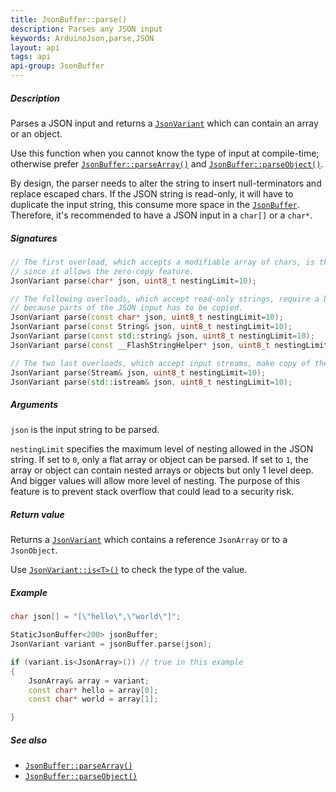 ```yaml
---
title: JsonBuffer::parse()
description: Parses any JSON input
keywords: ArduinoJson,parse,JSON
layout: api
tags: api
api-group: JsonBuffer
---
```


##### Description

Parses a JSON input and returns a [`JsonVariant`]({{site.baseurl}}/api/jsonvariant/description/) which can contain an array or an object.

Use this function when you cannot know the type of input at compile-time; otherwise prefer [`JsonBuffer::parseArray()`]({{site.baseurl}}/api/jsonbuffer/parsearray/) and [`JsonBuffer::parseObject()`]({{site.baseurl}}/api/jsonbuffer/parseobject/).

By design, the parser needs to alter the string to insert null-terminators and replace escaped chars.
If the JSON string is read-only, it will have to duplicate the input string, this consume more space in the [`JsonBuffer`]({{site.baseurl}}/api/jsonbuffer/description/).
Therefore, it's recommended to have a JSON input in a `char[]` or a `char*`.

##### Signatures

```c++
// The first overload, which accepts a modifiable array of chars, is the most efficient
// since it allows the zero-copy feature.
JsonVariant parse(char* json, uint8_t nestingLimit=10);

// The following overloads, which accept read-only strings, require a bigger JsonBuffer
// because parts of the JSON input has to be copied.
JsonVariant parse(const char* json, uint8_t nestingLimit=10);
JsonVariant parse(const String& json, uint8_t nestingLimit=10);
JsonVariant parse(const std::string& json, uint8_t nestingLimit=10);
JsonVariant parse(const __FlashStringHelper* json, uint8_t nestingLimit=10);

// The two last overloads, which accept input streams, make copy of the input too.
JsonVariant parse(Stream& json, uint8_t nestingLimit=10);
JsonVariant parse(std::istream& json, uint8_t nestingLimit=10);
```

##### Arguments

`json` is the input string to be parsed.

`nestingLimit` specifies the maximum level of nesting allowed in the JSON string.
If set to `0`, only a flat array or object can be parsed.
If set to `1`, the array or object can contain nested arrays or objects but only 1 level deep.
And bigger values will allow more level of nesting.
The purpose of this feature is to prevent stack overflow that could lead to a security risk.

##### Return value

Returns a [`JsonVariant`]({{site.baseurl}}/api/jsonvariant/description/) which contains a reference `JsonArray` or to a `JsonObject`.

Use [`JsonVariant::is<T>()`]({{site.baseurl}}/api/jsonvariant/is/) to check the type of the value.

##### Example

```c++
char json[] = "[\"hello\",\"world\"]";

StaticJsonBuffer<200> jsonBuffer;
JsonVariant variant = jsonBuffer.parse(json);

if (variant.is<JsonArray>()) // true in this example
{
    JsonArray& array = variant;
    const char* hello = array[0];
    const char* world = array[1];

}
```

##### See also

* [`JsonBuffer::parseArray()`]({{site.baseurl}}/api/jsonbuffer/parsearray/)
* [`JsonBuffer::parseObject()`]({{site.baseurl}}/api/jsonbuffer/parseobject/)
